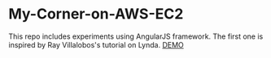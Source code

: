 # My-Corner-on-AWS-EC2
This repo includes experiments using AngularJS framework.
The first one is inspired by Ray Villalobos's tutorial on Lynda.
<a href='52.35.11.34'>DEMO</a>
